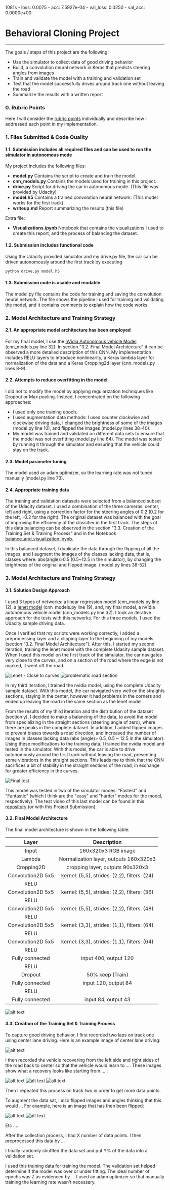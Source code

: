 1081s - loss: 0.0075 - acc: 7.5927e-04 - val_loss: 0.0250 - val_acc: 0.0000e+00
# **Behavioral Cloning Project**
---
The goals / steps of this project are the following:
* Use the simulator to collect data of good driving behavior
* Build, a convolution neural network in Keras that predicts steering angles from images
* Train and validate the model with a training and validation set
* Test that the model successfully drives around track one without leaving the road
* Summarize the results with a written report


[//]: # (Image References)

[image1]: ./examples/placeholder.png "Model Visualization"
[image2]: ./examples/placeholder.png "Grayscaling"
[image3]: ./examples/placeholder_small.png "Recovery Image"
[image4]: ./examples/placeholder_small.png "Recovery Image"
[image5]: ./examples/placeholder_small.png "Recovery Image"
[image6]: ./examples/placeholder_small.png "Normal Image"
[image7]: ./examples/placeholder_small.png "Flipped Image"

### 0. Rubric Points
Here I will consider the [rubric points](https://review.udacity.com/#!/rubrics/432/view) individually and describe how I addressed each point in my implementation.  

### 1. Files Submitted & Code Quality

#### 1.1. Submission includes all required files and can be used to run the simulator in autonomous mode

My project includes the following files:
* **model.py** Contains the script to create and train the model.
* **cnn_models.py** Contains the models used for training in this project.
* **drive.py** Script for driving the car in autonomous mode. (This file was provided by Udacity)
* **model.h5** Contains a trained convolution neural network. (This model works for the first track) 
* **writeup.md** Report summarizing the results (this file)

Extra file:
* **Visualizations.ipynb** Notebook that contains the visualizations I used to create this report, and the process of balancing the dataset.

#### 1.2. Submission includes functional code
Using the Udacity provided simulator and my drive.py file, the car can be driven autonomously around the first track by executing 
```sh
python drive.py model.h5
```

#### 1.3. Submission code is usable and readable

The model.py file contains the code for training and saving the convolution neural network. The file shows the pipeline I used for training and validating the model, and it contains comments to explain how the code works.

### 2. Model Architecture and Training Strategy

#### 2.1. An appropriate model architecture has been employed

For my final model, I use the [nVidia Autonomous vehicle Model](https://arxiv.org/pdf/1604.07316v1.pdf) (cnn_models.py line 32). In section "3.2. Final Model Architecture" it can be observed a more detailed description of this CNN. My implementation includes RELU layers to introduce nonlinearity, a Keras lambda layer for normalization of the data and a Keras Cropping2d layer (cnn_models.py lines 8-9).

#### 2.2. Attempts to reduce overfitting in the model

I did not to modify the model by applying regularization techniques like Dropout or Max pooling. Instead, I concentrated on the following approaches:
* I used only one training epoch.
* I used augmentation data methods: I used counter clockwise and clockwise driving data,  I changed the brightness of some of the images (model.py line 10), and flipped the images (model.py lines 38-40).
* My model was trained and validated on different data sets to ensure that the model was not overfitting (model.py line 64). The model was tested by running it through the simulator and ensuring that the vehicle could stay on the track.

#### 2.3. Model parameter tuning

The model used an adam optimizer, so the learning rate was not tuned manually (model.py line 73).

#### 2.4. Appropriate training data

The training and validation datasets were selected from a balanced subset of the Udacity dataset. I used a combination of the three cameras: center, left and right, using a correction factor for the steering angles of 0.2 (0.2 for the left, -0.2 for the right). The original dataset was balanced with the goal of improving the efficiency of the classifier in the first track. The steps of this data balancing can be observed in the section "3.3. Creation of the Training Set & Training Process" and in the Notebook [balance_and_visualization.ipynb](https://github.com/JKWalleiee/CarND-Behavioral-Cloning-P3/blob/master/balance_and_visualization.ipynb).

In this balanced dataset, I duplicate the data through the flipping of all the images, and I augment the images of the classes lacking data, that is, classes where: abs(angle)>0.5 (0.5~12.5 in the simulator), by changing the brightness of the original and flipped image. (model.py lines 38-52)

### 3. Model Architecture and Training Strategy

#### 3.1. Solution Design Approach

I used 3 types of networks: a linear regression model (cnn_models.py line 12), a [lenet model](http://yann.lecun.com/exdb/lenet/) (cnn_models.py line 19), and, my final model, a nVidia autonomous vehicle model (cnn_models.py line 32). I took an iterative approach for the tests with this networks. For this three models, I used the Udacity sample driving data.

Once I verified that my scripts were working correctly, I added a preprocessing layer and a clipping layer to the beginning of my models (section "3.2. Final Model Architecture"). After this, I started my second iteration, training the lenet model with the complete Udacity sample dataset. When I used this model on the first track of the simulator, the car navigates very close to the curves, and on a section of the road where the edge is not marked, it went off the road.

![Lenet - Close to curves](./info_output/lenet_close_curves.png)
![problematic road section](./info_output/Problem.png)

In my third iteration, I trained the nvidia model, using the complete Udacity sample dataset. With this model, the car navigated very well on the straights sections, staying in the center, however it had problems in the corners and ended up leaving the road in the same section as the lenet model.

From the results of my third iteration and the distribution of the dataset (section y), I decided to make a balancing of the data, to avoid the model from specializing in the straight sections (steering angle of zero), where there are peaks in the complete dataset. In addition, I added flipped images to prevent biases towards a road direction, and increased the number of images in classes lacking data (abs (angle)> 0.5, 0.5 ~ 12.5 in the simulator). Using these modifications to the training data, I trained the nvidia model and tested in the simulator. With this model, the car is able to drive autonomously around the first track without leaving the road, presenting some vibrations in the straight sections. This leads me to think that the CNN sacrifices a bit of stability in the straight sections of the road, in exchange for greater efficiency in the curves.

![Final test](./info_output/Success.png)

This model was tested in two of the simulator modes: "Fastest" and "Fantastic" (which I think are the "easy" and "harder" modes for the model, respectively). The test video of this last model can be found in this [repository](https://github.com/JKWalleiee/CarND-Behavioral-Cloning-P3/blob/master/video.mp4) (or with this Project Submission).

#### 3.2. Final Model Architecture

The final model architecture is shown in the following table:

| Layer         		|     Description	        					| 
|:---------------------:|:---------------------------------------------:| 
| Input         		| 160x320x3 RGB image   							| 
| Lambda         		| Normalization layer, outputs 160x320x3		| 
| Cropping2D     	| cropping layer, outputs 90x320x3 	|
| Convolution2D 5x5     	| kernel: (5,5), strides: (2,2), filters: (24)	|
| RELU					|												|
| Convolution2D 5x5     	| kernel: (5,5), strides: (2,2), filters: (36)	|
| RELU					|												|
| Convolution2D 5x5     	| kernel: (5,5), strides: (2,2), filters: (48)	|
| RELU					|												|
| Convolution2D 5x5     	| kernel: (3,3), strides: (1,1), filters: (64)	|
| RELU					|												|
| Convolution2D 5x5     	| kernel: (3,3), strides: (1,1), filters: (64)	|
| RELU					|												|
| Fully connected		| input 400, output 120      									|
| RELU					|												|
| Dropout					|					50% keep (Train)							|
| Fully connected		| input 120, output 84      									|
| RELU					|												|
| Fully connected		| input 84, output 43      									|

![alt text][image1]

#### 3.3. Creation of the Training Set & Training Process

To capture good driving behavior, I first recorded two laps on track one using center lane driving. Here is an example image of center lane driving:

![alt text][image2]

I then recorded the vehicle recovering from the left side and right sides of the road back to center so that the vehicle would learn to .... These images show what a recovery looks like starting from ... :

![alt text][image3]
![alt text][image4]
![alt text][image5]

Then I repeated this process on track two in order to get more data points.

To augment the data sat, I also flipped images and angles thinking that this would ... For example, here is an image that has then been flipped:

![alt text][image6]
![alt text][image7]

Etc ....

After the collection process, I had X number of data points. I then preprocessed this data by ...


I finally randomly shuffled the data set and put Y% of the data into a validation set. 

I used this training data for training the model. The validation set helped determine if the model was over or under fitting. The ideal number of epochs was Z as evidenced by ... I used an adam optimizer so that manually training the learning rate wasn't necessary.
